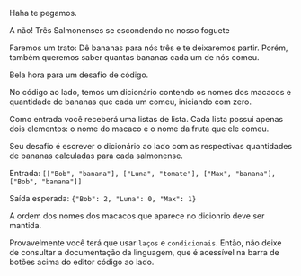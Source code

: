 <Image picture='salmonense-capturando-banana.jpg'>Haha te pegamos.</Image>

<Text picture='panda-espantado.jpg'>A não! Três Salmonenses se escondendo no nosso foguete</Text>

<Image picture='panda-espantado.jpg'>Faremos um trato: Dê bananas para nós três e te deixaremos partir. Porém, também queremos saber quantas bananas cada um de nós comeu.</Image>

<Text picture='panda-espantado.jpg'>Bela hora para um desafio de código.</Text>

<Text picture='panda-espantado.jpg'>No código ao lado, temos um dicionário contendo os nomes dos macacos e quantidade de bananas que cada um comeu, iniciando com zero.</Text>

<Quote picture='panda-espantado.jpg'>Como entrada você receberá uma listas de lista. Cada lista possui apenas dois elementos: o nome do macaco e o nome da fruta que ele comeu.</Quote>

<Quote picture='panda-espantado.jpg'>Seu desafio é escrever o dicionário ao lado com as respectivas quantidades de bananas calculadas para cada salmonense.</Quote>

<Text picture='panda-espantado.jpg' title='Exemplo'>Entrada: `[["Bob", "banana"], ["Luna", "tomate"], ["Max", "banana"], ["Bob", "banana"]]`</Text>

<Text picture='panda-espantado.jpg'>Saída esperada: `{"Bob": 2, "Luna": 0, "Max": 1}`</Text>

<Alert picture='panda-espantado.jpg' title='Atenção'>A ordem dos nomes dos macacos que aparece no dicionrio deve ser mantida.</Alert>

<Alert picture='panda-espantado.jpg'>Provavelmente você terá que usar `laços` e `condicionais`. Então, não deixe de consultar a documentação da linguagem, que é acessível na barra de botões acima do editor código ao lado.</Alert>
